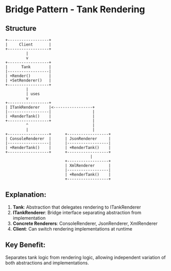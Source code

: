 # Bridge Pattern - Tank Rendering

## Structure
```
+------------------+
|     Client       |
+------------------+
         |
         v
+------------------+
|      Tank        |
|------------------|
| +Render()        |
| +SetRenderer()   |
+------------------+
         |
         | uses
         v
+------------------+
| ITankRenderer    |<-----------------+
|------------------|                  |
| +RenderTank()    |                  |
+------------------+                  |
         ^                            |
         |                            |
+------------------+      +------------------+
| ConsoleRenderer  |      | JsonRenderer     |
|------------------|      |------------------|
| +RenderTank()    |      | +RenderTank()    |
+------------------+      +------------------+
                                     |
                          +------------------+
                          | XmlRenderer      |
                          |------------------|
                          | +RenderTank()    |
                          +------------------+
```

## Explanation:
1. **Tank**: Abstraction that delegates rendering to ITankRenderer
2. **ITankRenderer**: Bridge interface separating abstraction from implementation
3. **Concrete Renderers**: ConsoleRenderer, JsonRenderer, XmlRenderer
4. **Client**: Can switch rendering implementations at runtime

## Key Benefit:
Separates tank logic from rendering logic, allowing independent variation of both abstractions and implementations.